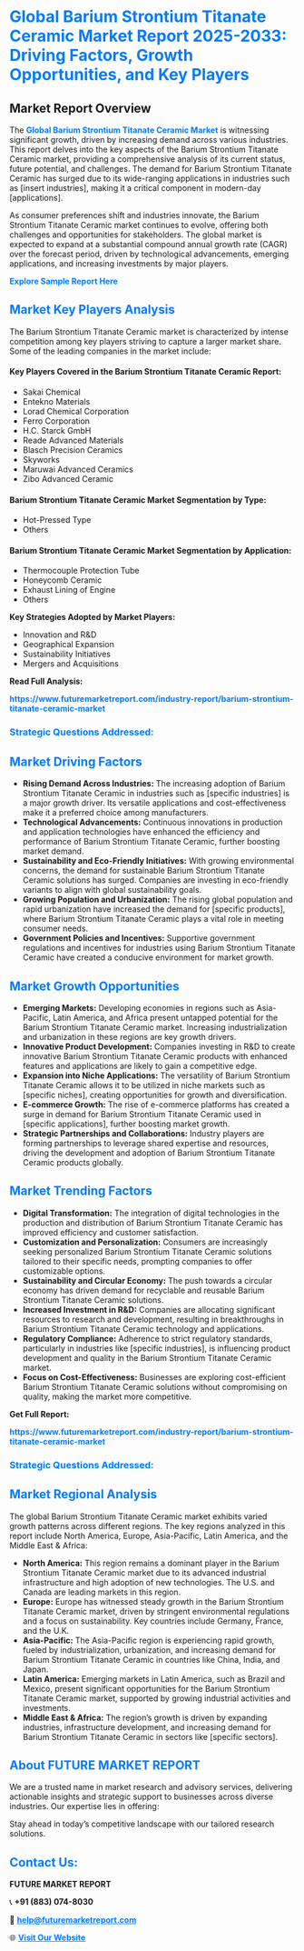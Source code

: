 <h1 style="color: #007BFF;">Global Barium Strontium Titanate Ceramic Market Report 2025-2033: Driving Factors, Growth Opportunities, and Key Players</h1>

<section id="overview">
<h2>Market Report Overview</h2>
<p>The <a href="https://www.futuremarketreport.com/industry-report/barium-strontium-titanate-ceramic-market" style="color: #007BFF; text-decoration: none;"><strong>Global Barium Strontium Titanate Ceramic Market</strong></a> is witnessing significant growth, driven by increasing demand across various industries. This report delves into the key aspects of the Barium Strontium Titanate Ceramic market, providing a comprehensive analysis of its current status, future potential, and challenges. The demand for Barium Strontium Titanate Ceramic has surged due to its wide-ranging applications in industries such as [insert industries], making it a critical component in modern-day [applications].</p>
<p>As consumer preferences shift and industries innovate, the Barium Strontium Titanate Ceramic market continues to evolve, offering both challenges and opportunities for stakeholders. The global market is expected to expand at a substantial compound annual growth rate (CAGR) over the forecast period, driven by technological advancements, emerging applications, and increasing investments by major players.</p>
</section>

<section id="overview">
<p><a href="https://www.futuremarketreport.com/request-sample/reportId=43658" style="color: #007BFF; text-decoration: none;"><strong>Explore Sample Report Here</strong></a></p>
</section>

<section id="key-players">
<h2 style="color: #007BFF;">Market Key Players Analysis</h2>
<p>The Barium Strontium Titanate Ceramic market is characterized by intense competition among key players striving to capture a larger market share. Some of the leading companies in the market include:</p>
<h4>Key Players Covered in the Barium Strontium Titanate Ceramic Report:</h4>
<ul><li>Sakai Chemical</li><li>Entekno Materials</li><li>Lorad Chemical Corporation</li><li>Ferro Corporation</li><li>H.C. Starck GmbH</li><li>Reade Advanced Materials</li><li>Blasch Precision Ceramics</li><li>Skyworks</li><li>Maruwai Advanced Ceramics</li><li>Zibo Advanced Ceramic</li></ul>
<h4>Barium Strontium Titanate Ceramic Market Segmentation by Type:</h4>
<ul><li>Hot-Pressed Type</li><li>Others</li></ul>

<h4>Barium Strontium Titanate Ceramic Market Segmentation by Application:</h4>
<ul><li>Thermocouple Protection Tube</li><li>Honeycomb Ceramic</li><li>Exhaust Lining of Engine</li><li>Others</li></ul>
<p><strong>Key Strategies Adopted by Market Players:</strong></p>
<ul>
<li>Innovation and R&D</li>
<li>Geographical Expansion</li>
<li>Sustainability Initiatives</li>
<li>Mergers and Acquisitions</li>
</ul>
</section>

<section>
<p><strong>Read Full Analysis: </strong></p><a href="https://www.futuremarketreport.com/industry-report/barium-strontium-titanate-ceramic-market" style="color: #007BFF; text-decoration: none;"><strong>https://www.futuremarketreport.com/industry-report/barium-strontium-titanate-ceramic-market</strong></a>
<h3 style="color: #007BFF;">Strategic Questions Addressed:</h3>
</section>

<section id="driving-factors">
<h2 style="color: #007BFF;">Market Driving Factors</h2>
<ul>
<li><strong>Rising Demand Across Industries:</strong> The increasing adoption of Barium Strontium Titanate Ceramic in industries such as [specific industries] is a major growth driver. Its versatile applications and cost-effectiveness make it a preferred choice among manufacturers.</li>
<li><strong>Technological Advancements:</strong> Continuous innovations in production and application technologies have enhanced the efficiency and performance of Barium Strontium Titanate Ceramic, further boosting market demand.</li>
<li><strong>Sustainability and Eco-Friendly Initiatives:</strong> With growing environmental concerns, the demand for sustainable Barium Strontium Titanate Ceramic solutions has surged. Companies are investing in eco-friendly variants to align with global sustainability goals.</li>
<li><strong>Growing Population and Urbanization:</strong> The rising global population and rapid urbanization have increased the demand for [specific products], where Barium Strontium Titanate Ceramic plays a vital role in meeting consumer needs.</li>
<li><strong>Government Policies and Incentives:</strong> Supportive government regulations and incentives for industries using Barium Strontium Titanate Ceramic have created a conducive environment for market growth.</li>
</ul>
</section>

<section id="growth-opportunities">
<h2 style="color: #007BFF;">Market Growth Opportunities</h2>
<ul>
<li><strong>Emerging Markets:</strong> Developing economies in regions such as Asia-Pacific, Latin America, and Africa present untapped potential for the Barium Strontium Titanate Ceramic market. Increasing industrialization and urbanization in these regions are key growth drivers.</li>
<li><strong>Innovative Product Development:</strong> Companies investing in R&D to create innovative Barium Strontium Titanate Ceramic products with enhanced features and applications are likely to gain a competitive edge.</li>
<li><strong>Expansion into Niche Applications:</strong> The versatility of Barium Strontium Titanate Ceramic allows it to be utilized in niche markets such as [specific niches], creating opportunities for growth and diversification.</li>
<li><strong>E-commerce Growth:</strong> The rise of e-commerce platforms has created a surge in demand for Barium Strontium Titanate Ceramic used in [specific applications], further boosting market growth.</li>
<li><strong>Strategic Partnerships and Collaborations:</strong> Industry players are forming partnerships to leverage shared expertise and resources, driving the development and adoption of Barium Strontium Titanate Ceramic products globally.</li>
</ul>
</section>

<section id="trending-factors">
<h2 style="color: #007BFF;">Market Trending Factors</h2>
<ul>
<li><strong>Digital Transformation:</strong> The integration of digital technologies in the production and distribution of Barium Strontium Titanate Ceramic has improved efficiency and customer satisfaction.</li>
<li><strong>Customization and Personalization:</strong> Consumers are increasingly seeking personalized Barium Strontium Titanate Ceramic solutions tailored to their specific needs, prompting companies to offer customizable options.</li>
<li><strong>Sustainability and Circular Economy:</strong> The push towards a circular economy has driven demand for recyclable and reusable Barium Strontium Titanate Ceramic solutions.</li>
<li><strong>Increased Investment in R&D:</strong> Companies are allocating significant resources to research and development, resulting in breakthroughs in Barium Strontium Titanate Ceramic technology and applications.</li>
<li><strong>Regulatory Compliance:</strong> Adherence to strict regulatory standards, particularly in industries like [specific industries], is influencing product development and quality in the Barium Strontium Titanate Ceramic market.</li>
<li><strong>Focus on Cost-Effectiveness:</strong> Businesses are exploring cost-efficient Barium Strontium Titanate Ceramic solutions without compromising on quality, making the market more competitive.</li>
</ul>
</section>

<section>
<p><strong>Get Full Report: </strong></p><a href="https://www.futuremarketreport.com/industry-report/barium-strontium-titanate-ceramic-market" style="color: #007BFF; text-decoration: none;"><strong>https://www.futuremarketreport.com/industry-report/barium-strontium-titanate-ceramic-market</strong></a>
<h3 style="color: #007BFF;">Strategic Questions Addressed:</h3>
</section>


<section id="regional-analysis">
<h2 style="color: #007BFF;">Market Regional Analysis</h2>
<p>The global Barium Strontium Titanate Ceramic market exhibits varied growth patterns across different regions. The key regions analyzed in this report include North America, Europe, Asia-Pacific, Latin America, and the Middle East & Africa:</p>
<ul>
<li><strong>North America:</strong> This region remains a dominant player in the Barium Strontium Titanate Ceramic market due to its advanced industrial infrastructure and high adoption of new technologies. The U.S. and Canada are leading markets in this region.</li>
<li><strong>Europe:</strong> Europe has witnessed steady growth in the Barium Strontium Titanate Ceramic market, driven by stringent environmental regulations and a focus on sustainability. Key countries include Germany, France, and the U.K.</li>
<li><strong>Asia-Pacific:</strong> The Asia-Pacific region is experiencing rapid growth, fueled by industrialization, urbanization, and increasing demand for Barium Strontium Titanate Ceramic in countries like China, India, and Japan.</li>
<li><strong>Latin America:</strong> Emerging markets in Latin America, such as Brazil and Mexico, present significant opportunities for the Barium Strontium Titanate Ceramic market, supported by growing industrial activities and investments.</li>
<li><strong>Middle East & Africa:</strong> The region’s growth is driven by expanding industries, infrastructure development, and increasing demand for Barium Strontium Titanate Ceramic in sectors like [specific sectors].</li>
</ul>
</section>

<footer>
<h2 style="color: #007BFF;">About FUTURE MARKET REPORT</h2>
<p>We are a trusted name in market research and advisory services, delivering actionable insights and strategic support to businesses across diverse industries. Our expertise lies in offering:</p>

<p>Stay ahead in today’s competitive landscape with our tailored research solutions.</p>

<h2 style="color: #007BFF;">Contact Us:</h2>
<p><strong>FUTURE MARKET REPORT</strong></p>
<p>📞 <strong>+91 (883) 074-8030</strong></p>
<p>📧 <strong><a href="mailto:help@futuremarketreport.com" style="color: #007BFF;">help@futuremarketreport.com</a></strong></p>
<p>🌐 <strong><a href="https://www.futuremarketreport.com/" style="color: #007BFF;">Visit Our Website</a></strong></p>
</footer>